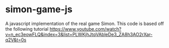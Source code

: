 # simon-game-js
A javascript implementation of the real game Simon. This code is based off the following tutorial https://www.youtube.com/watch?v=n_ec3eowFLQ&index=3&list=PLWKjhJtqVAbleDe3_ZA8h3AO2rXar-q2V&t=0s
